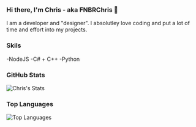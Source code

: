 ### Hi there, I'm Chris - aka FNBRChris 👋

I am a developer and "designer". I absolutley love coding and put a lot of time and effort into my projects.

### Skils

-NodeJS
-C# + C++
-Python


### GitHub Stats

![Chris's Stats](https://github-readme-stats.vercel.app/api?username=christianmods&count_private=true&show_icons=true&theme=radical)

### Top Languages

![Top Languages](https://github-readme-stats.vercel.app/api/top-langs/?username=christianmods&show_icons=true&theme=radical)
